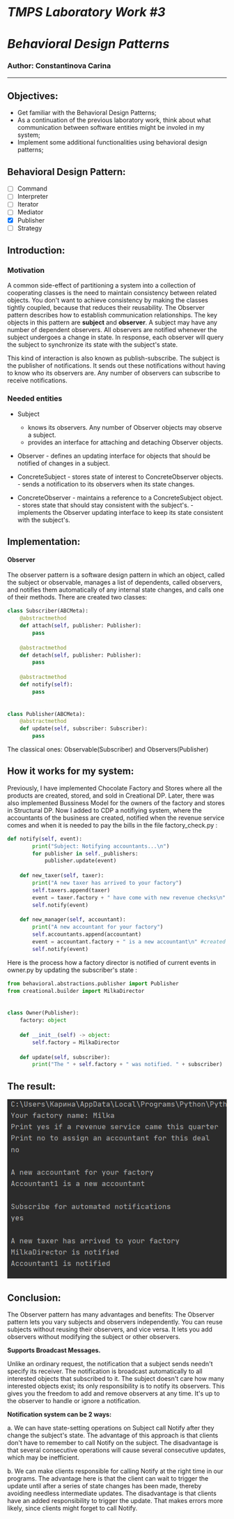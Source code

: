 # ***TMPS Laboratory Work #3***
# ***Behavioral Design Patterns***

### Author: Constantinova Carina
----

## Objectives:

* Get familiar with the Behavioral Design Patterns;
* As a continuation of the previous laboratory work, think about what communication between software entities might be involed in my system;
* Implement some additional functionalities using behavioral design patterns;

## Behavioral Design Pattern:
 - [ ] Command
 - [ ] Interpreter
 - [ ] Iterator
 - [ ] Mediator
 - [x] Publisher
 - [ ] Strategy

## Introduction:
### Motivation
A common side-effect of partitioning a system into a collection of cooperating classes is the need to maintain consistency between related objects. You don't want to achieve consistency by making the classes tightly coupled, because that reduces their reusability.
The Observer pattern describes how to establish communication relationships. The key objects in this pattern are **subject** and **observer**. A subject may have any number of dependent observers. All observers are notified whenever the subject undergoes a change in state. In response, each observer will query the subject to synchronize its state with the subject's state.

This kind of interaction is also known as publish-subscribe. The subject is the publisher of notifications. It sends out these notifications without having to know who its observers are. Any number of observers can subscribe to receive notifications.
### Needed entities
* Subject
     - knows its observers. Any number of Observer objects may observe a subject.
     - provides an interface for attaching and detaching Observer objects.
* Observer
      - defines an updating interface for objects that should be notified of changes in a subject.

* ConcreteSubject
      - stores state of interest to ConcreteObserver objects.
      - sends a notification to its observers when its state changes.

* ConcreteObserver
      - maintains a reference to a ConcreteSubject object.
      - stores state that should stay consistent with the subject's.
      - implements the Observer updating interface to keep its state consistent with the subject's.

## Implementation:
#### Observer
The observer pattern is a software design pattern in which an object, called the subject or observable, manages a list of dependents, called observers, and notifies them automatically of any internal state changes, and calls one of their methods.
There are created two classes:
```python 
class Subscriber(ABCMeta):
    @abstractmethod
    def attach(self, publisher: Publisher):
        pass

    @abstractmethod
    def detach(self, publisher: Publisher):
        pass

    @abstractmethod
    def notify(self):
        pass


class Publisher(ABCMeta):
    @abstractmethod
    def update(self, subscriber: Subscriber):
        pass
```
The classical ones: Observable(Subscriber) and Observers(Publisher)

## How it works for my system:
Previously, I have implemented Chocolate Factory and Stores where all the products are created, stored, and sold in Creational DP. Later, there was also implemented Bussiness Model for the owners of the factory and stores in Structural DP. Now I added to CDP a notifiying system, where the accountants of the business are created, notified when the revenue service comes and when it is needed to pay the bills in the file factory_check.py : 
```python
def notify(self, event):
        print("Subject: Notifying accountants...\n")
        for publisher in self._publishers:
            publisher.update(event)

    def new_taxer(self, taxer):
        print("A new taxer has arrived to your factory")
        self.taxers.append(taxer)
        event = taxer.factory + " have come with new revenue checks\n" #a taxer
        self.notify(event)

    def new_manager(self, accountant):
        print("A new accountant for your factory")
        self.accountants.append(accountant)
        event = accountant.factory + " is a new accountant\n" #created an accountant
        self.notify(event)
```
Here is the process how a factory director is notified of current events in owner.py by updating the subscriber's state :
```python
from behavioral.abstractions.publisher import Publisher
from creational.builder import MilkaDirector


class Owner(Publisher):
    factory: object

    def __init__(self) -> object:
        self.factory = MilkaDirector

    def update(self, subscriber):
        print("The " + self.factory + " was notified. " + subscriber)
```
## The result:

![](main.png)

## Conclusion:

The Observer pattern has many advantages and benefits:
The Observer pattern lets you vary subjects and observers independently. You can reuse subjects without reusing their observers, and vice versa. It lets you add observers without modifying the subject or other observers.

**Supports Broadcast Messages.**

Unlike an ordinary request, the notification that a subject sends needn't specify its receiver. The notification is broadcast automatically to all interested objects that subscribed to it. The subject doesn't care how many interested objects exist; its only responsibility is to notify its observers. This gives you the freedom to add and remove observers at any time. It's up to the observer to handle or ignore a notification.

**Notification system can be 2 ways:**

a. We can have state-setting operations on Subject call Notify after they change the subject's state. The advantage of this approach is that clients don't have to remember to call Notify on the subject. The disadvantage is that several consecutive operations will cause several consecutive updates, which may be inefficient.

b. We can make clients responsible for calling Notify at the right time in our programs. The advantage here is that the client can wait to trigger the update until after a series of state changes has been made, thereby avoiding needless intermediate updates. The disadvantage is that clients have an added responsibility to trigger the update. That makes errors more likely, since clients might forget to call Notify.
